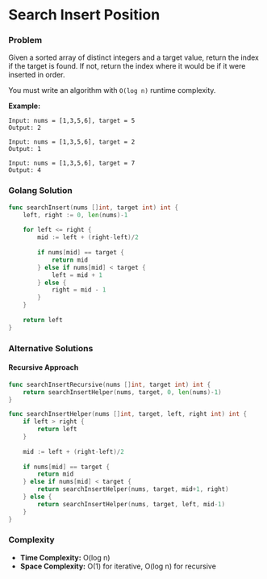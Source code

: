 # Search Insert Position

### Problem
Given a sorted array of distinct integers and a target value, return the index if the target is found. If not, return the index where it would be if it were inserted in order.

You must write an algorithm with `O(log n)` runtime complexity.

**Example:**
```
Input: nums = [1,3,5,6], target = 5
Output: 2

Input: nums = [1,3,5,6], target = 2
Output: 1

Input: nums = [1,3,5,6], target = 7
Output: 4
```

### Golang Solution

```go
func searchInsert(nums []int, target int) int {
    left, right := 0, len(nums)-1
    
    for left <= right {
        mid := left + (right-left)/2
        
        if nums[mid] == target {
            return mid
        } else if nums[mid] < target {
            left = mid + 1
        } else {
            right = mid - 1
        }
    }
    
    return left
}
```

### Alternative Solutions

#### **Recursive Approach**
```go
func searchInsertRecursive(nums []int, target int) int {
    return searchInsertHelper(nums, target, 0, len(nums)-1)
}

func searchInsertHelper(nums []int, target, left, right int) int {
    if left > right {
        return left
    }
    
    mid := left + (right-left)/2
    
    if nums[mid] == target {
        return mid
    } else if nums[mid] < target {
        return searchInsertHelper(nums, target, mid+1, right)
    } else {
        return searchInsertHelper(nums, target, left, mid-1)
    }
}
```

### Complexity
- **Time Complexity:** O(log n)
- **Space Complexity:** O(1) for iterative, O(log n) for recursive
